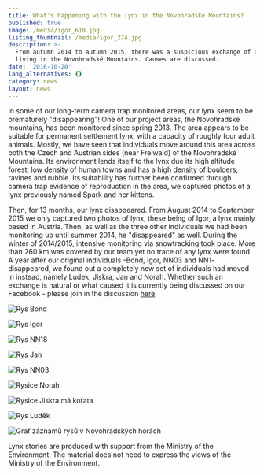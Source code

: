 ```yaml
---
title: What's happening with the lynx in the Novohradské Mountains?
published: true
image: /media/igor_610.jpg
listing_thumbnail: /media/igor_274.jpg
description: >-
  From autumn 2014 to autumn 2015, there was a suspicious exchange of all lynxes
  living in the Novohradské Mountains. Causes are discussed.
date: '2016-10-20'
lang_alternatives: {}
category: news
layout: news
---
```

In some of our long-term camera trap monitored areas, our lynx seem to be prematurely "disappearing"! One of our project areas, the Novohradské mountains, has been monitored since spring 2013. The area appears to be suitable for permanent settlement lynx, with a capacity of roughly four adult animals. Mostly, we have seen that individuals move around this area across both the Czech and Austrian sides (near Freiwald) of the Novohradské Mountains. Its environment lends itself to the lynx due its high altitude forest, low density of human towns and has a high density of boulders, ravines and rubble. Its suitability has further been confirmed through camera trap evidence of reproduction in the area, we captured photos of a lynx previously named Spark and her kittens.

Then, for 13 months, our lynx disappeared. From August 2014 to September 2015 we only captured two photos of lynx, these being of Igor, a lynx mainly based in Austria. Then, as well as the three other individuals we had been monitoring up until summer 2014, he "disappeared" as well. During the winter of 2014/2015, intensive monitoring via snowtracking took place. More than 260 km was covered by our team yet no trace of any lynx were found. A year after our original individuals -Bond, Igor, NN03 and NN1- disappeared, we found out a completely new set of individuals had moved in instead, namely Ludek, Jiskra, Jan and Norah. Whether such an exchange is natural or what caused it is currently being discussed on our Facebook - please join in the discussion [here](http://bit.ly/alkawildlifeFB).

![Rys Bond](/media/bond_610.jpg "Rys Bond")

![Rys Igor](/media/igor_610.jpg "Rys Igor ")

![Rys NN18](/media/nn18_610.png "Rys NN18")

![Rys Jan](/media/jan_610.jpg "Rys Jan")

![Rys NN03](/media/nn03-nn06_610.png "Rys NN03")

![Rysice Norah](/media/norah_610.jpg "Rysice Norah")

![Rysice Jiskra má koťata](/media/jiskra_610.jpg "Rysice Jiskra má koťata")

![Rys Luděk](/media/ludek_610.jpg "Rys Luděk")

![Graf záznamů rysů v Novohradských horách](/media/graf_rysi_610.png)

Lynx stories are produced with support from the Ministry of the Environment. The material does not need to express the views of the Ministry of the Environment.
